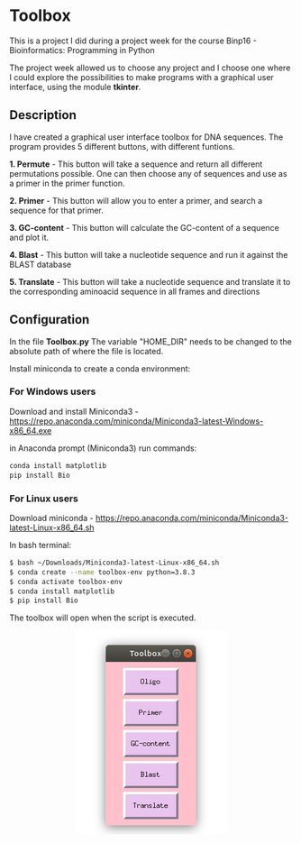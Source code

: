 # Toolbox
This is a project I did during a project week for the course Binp16 - Bioinformatics: Programming in Python

The project week allowed us to choose any project and I choose one where I could explore the possibilities to make programs with a graphical user interface, using the module **tkinter**.

## Description
I have created a graphical user interface toolbox for DNA sequences. The program provides 5 different buttons, with different funtions.

**1. Permute** -
This button will take a sequence and return all different permutations possible. One can then choose any of sequences and use as a primer in the primer function.
  
**2. Primer** -
This button will allow you to enter a primer, and search a sequence for that primer.
  
**3. GC-content** -
This button will calculate the GC-content of a sequence and plot it.
  
**4. Blast** -
This button will take a nucleotide sequence and run it against the BLAST database
  
**5. Translate** -
This button will take a nucleotide sequence and translate it to the corresponding aminoacid sequence in all frames and directions
  

## Configuration

In the file **Toolbox.py** The variable "HOME_DIR" needs to be changed to the absolute path of where the file is located.

Install miniconda to create a conda environment:
### For Windows users
Download and install Miniconda3 - https://repo.anaconda.com/miniconda/Miniconda3-latest-Windows-x86_64.exe

in Anaconda prompt (Miniconda3) run commands:
```python
conda install matplotlib
pip install Bio
```


### For Linux users
Download miniconda - https://repo.anaconda.com/miniconda/Miniconda3-latest-Linux-x86_64.sh

In bash terminal:
```bash
$ bash ~/Downloads/Miniconda3-latest-Linux-x86_64.sh
$ conda create --name toolbox-env python=3.8.3
$ conda activate toolbox-env
$ conda install matplotlib
$ pip install Bio
```

The toolbox will open when the script is executed.

<p align="center">
<img src="images/Toolbox_img.png" align="center">
</p>


